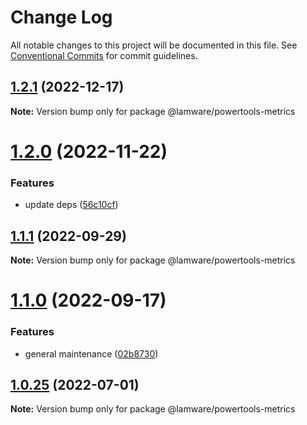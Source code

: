 # Change Log

All notable changes to this project will be documented in this file.
See [Conventional Commits](https://conventionalcommits.org) for commit guidelines.

## [1.2.1](https://github.com/evilkiwi/lamware/compare/@lamware/powertools-metrics@1.2.0...@lamware/powertools-metrics@1.2.1) (2022-12-17)

**Note:** Version bump only for package @lamware/powertools-metrics





# [1.2.0](https://github.com/evilkiwi/lamware/compare/@lamware/powertools-metrics@1.1.1...@lamware/powertools-metrics@1.2.0) (2022-11-22)


### Features

* update deps ([56c10cf](https://github.com/evilkiwi/lamware/commit/56c10cf693d4dbab4f98b9ca8867423e1792a1ac))





## [1.1.1](https://github.com/evilkiwi/lamware/compare/@lamware/powertools-metrics@1.1.0...@lamware/powertools-metrics@1.1.1) (2022-09-29)

**Note:** Version bump only for package @lamware/powertools-metrics





# [1.1.0](https://github.com/evilkiwi/lamware/compare/@lamware/powertools-metrics@1.0.25...@lamware/powertools-metrics@1.1.0) (2022-09-17)


### Features

* general maintenance ([02b8730](https://github.com/evilkiwi/lamware/commit/02b8730fc776181b6be8c8950e17a186380d975e))





## [1.0.25](https://github.com/evilkiwi/lamware/compare/@lamware/powertools-metrics@1.0.24...@lamware/powertools-metrics@1.0.25) (2022-07-01)

**Note:** Version bump only for package @lamware/powertools-metrics
